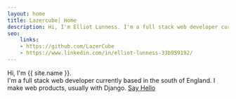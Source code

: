 ```yaml
---
layout: home
title: Lazercube| Home
description: Hi, I'm Elliot Lunness. I'm a full stack web developer currently based in the south of England. I make web products, usually with Django.
seo:
    links:
    - https://github.com/LazerCube
    - https://www.linkedin.com/in/elliot-lunness-33b959192/
---
```


Hi, I'm <span class="oblue">{{ site.name }}.</span><br>
I'm a full stack web developer currently based in the south of England. I make web products, usually with Django.
<a href='mailto:{{ site.email }}' rel='nofollow' >Say Hello</a>
